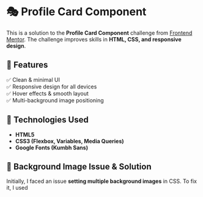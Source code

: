 # 🎭 Profile Card Component

This is a solution to the **Profile Card Component** challenge from [Frontend Mentor](https://www.frontendmentor.io). The challenge improves skills in **HTML, CSS, and responsive design**.

## 📌 Features

✅ Clean & minimal UI  
✅ Responsive design for all devices  
✅ Hover effects & smooth layout  
✅ Multi-background image positioning  

## 🚀 Technologies Used

- **HTML5**
- **CSS3 (Flexbox, Variables, Media Queries)**
- **Google Fonts (Kumbh Sans)**

## 🎨 Background Image Issue & Solution

Initially, I faced an issue **setting multiple background images** in CSS. To fix it, I used
